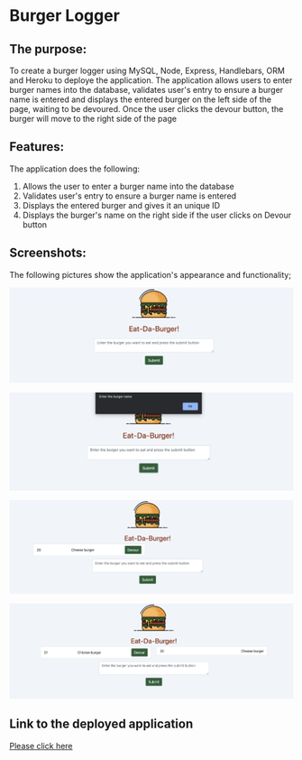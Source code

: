 # Burger Logger

## The purpose:

To create a burger logger using MySQL, Node, Express, Handlebars, ORM and Heroku to deploye the application. The application allows users to enter burger names into the database, validates user's entry to ensure a burger name is entered and displays the entered burger on the left side of the page, waiting to be devoured. Once the user clicks the devour button, the burger will move to the right side of the page

## Features:

The application does the following:

1. Allows the user to enter a burger name into the database
2. Validates user's entry to ensure a burger name is entered
3. Displays the entered burger and gives it an unique ID
4. Displays the burger's name on the right side if the user clicks on Devour button

## Screenshots:

The following pictures show the application's appearance and functionality;

![Screen shows the home page of the application ](/public/assets/img/default-page.png)

![Screen shows an error message if user submits an empty name ](/public/assets/img/error-message.png)

![Screen shows an entry of one burger on the left side of the screen](/public/assets/img/one-burger-entry.png)

![Screen shows two burgers on both sides if user clicks devour button](/public/assets/img/two-burgers-on-two-sides.png)

## Link to the deployed application

[Please click here](https://faisal-burgerlog.herokuapp.com/)
